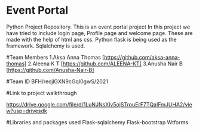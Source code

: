 # Event Portal
Python Project Repository. 
This is an event portal project
In this project we have tried to include login page, 
Profile page and welcome page. 
These are made with the help of html ans css. 
Python flask is being used as the framework. 
Sqlalchemy is used. 

#Team Members
1.Aksa Anna Thomas [https://github.com/aksa-anna-thomas]
2.Aleena K T [https://github.com/ALEENA-KT]
3.Anusha Nair B [https://github.com/Anusha-Nair-B]

#Team ID
BFH/recjlGXN9cGqI0gwS/2021

#Link to project walkthrough

https://drive.google.com/file/d/1LuNJNsXlv5ojSTrouErF7TQaIFmJUHA2/view?usp=drivesdk

#Libraries and packages used
Flask-sqlalchemy
Flask-bootstrap
Wtforms
